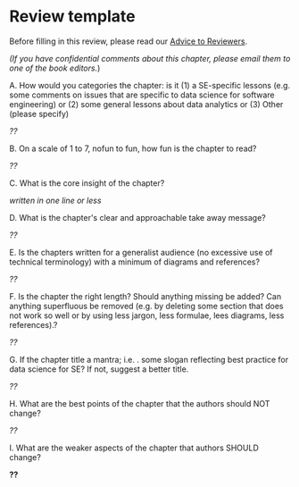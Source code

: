 # Review template

Before filling in this review, please read our [Advice to Reviewers](how2review.md).

_(If you have confidential comments about this chapter, please email them to one of the book editors._)

A. How would you categories the chapter: is it (1) a SE-specific lessons (e.g. some  comments on issues that are specific to data science for software engineering) or (2) some general lessons about data analytics or (3)  Other (please specify)

_??_

B. On a scale of 1 to 7, nofun to fun, how fun is the chapter to read? 

_??_

C. What is the core insight of the chapter?

_written in one line or less_
 
D. What is the chapter's  clear and approachable take away message?

_??_

E. Is the chapters   written for a generalist audience (no excessive use of technical terminology) with a minimum of diagrams and references?

_??_

F. Is the chapter the right length?
Should anything missing be added?
Can anything superfluous be removed (e.g. by deleting some section that does not work so well or  by using less jargon, less formulae, lees diagrams, less references).?

_??_

G. If the chapter title a mantra; i.e. . some slogan reflecting best practice for data science for SE? If not, suggest a better title.

_??_

H. What are the best points of the chapter that the authors should  NOT  change?

_??_

I. What are the weaker aspects of the chapter that authors  SHOULD  change?

__??__
